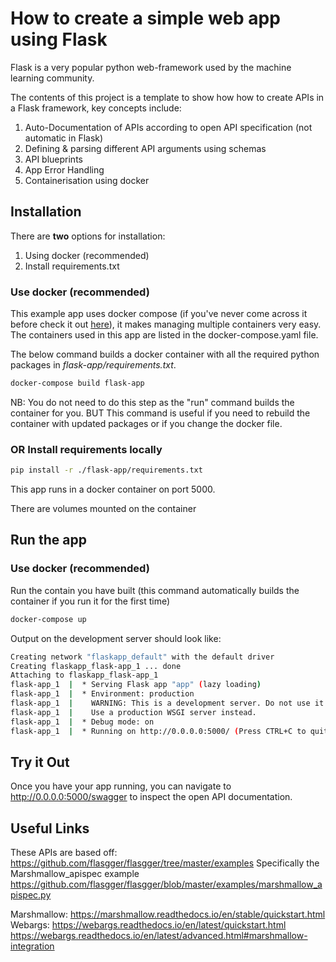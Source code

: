 # How to create a simple web app using Flask

Flask is a very popular python web-framework used by the machine learning community. 

The contents of this project is a template to show how how to create APIs in a Flask framework, key concepts include: 
1) Auto-Documentation of APIs according to open API specification (not automatic in Flask)
2) Defining & parsing different API arguments using schemas 
3) API blueprints
3) App Error Handling
4) Containerisation using docker

## Installation

There are **two** options for installation:
1. Using docker (recommended)
2. Install requirements.txt 

### Use docker (recommended)
This example app uses docker compose (if you've never come across it before check it out [here](https://docs.docker.com/compose/)), it makes managing multiple containers very easy. The containers used in this app are listed in the docker-compose.yaml file. 

The below command builds a docker container with all the required python packages in *flask-app/requirements.txt*. 
```bash
docker-compose build flask-app
```
NB: You do not need to do this step as the "run" command builds the container for you. BUT This command is useful if you need to rebuild the container with updated packages or if you change the docker file. 


### OR Install requirements locally
```bash
pip install -r ./flask-app/requirements.txt
```
This app runs in a docker container on port 5000. 

There are volumes mounted on the container

## Run the app
### Use docker (recommended)
Run the contain you have built (this command automatically builds the container if you run it for the first time) 
```bash
docker-compose up
```

Output on the development server should look like: 

```bash
Creating network "flaskapp_default" with the default driver
Creating flaskapp_flask-app_1 ... done
Attaching to flaskapp_flask-app_1
flask-app_1  |  * Serving Flask app "app" (lazy loading)
flask-app_1  |  * Environment: production
flask-app_1  |    WARNING: This is a development server. Do not use it in a production deployment.
flask-app_1  |    Use a production WSGI server instead.
flask-app_1  |  * Debug mode: on
flask-app_1  |  * Running on http://0.0.0.0:5000/ (Press CTRL+C to quit)
```
## Try it Out

Once you have your app running, you can navigate to http://0.0.0.0:5000/swagger to inspect the open API documentation. 

## Useful Links

These APIs are based off: https://github.com/flasgger/flasgger/tree/master/examples
Specifically the Marshmallow_apispec example 
https://github.com/flasgger/flasgger/blob/master/examples/marshmallow_apispec.py

Marshmallow: https://marshmallow.readthedocs.io/en/stable/quickstart.html
Webargs: https://webargs.readthedocs.io/en/latest/quickstart.html
https://webargs.readthedocs.io/en/latest/advanced.html#marshmallow-integration

